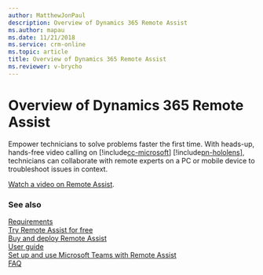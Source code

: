 ```yaml
---
author: MatthewJonPaul
description: Overview of Dynamics 365 Remote Assist
ms.author: mapau
ms.date: 11/21/2018
ms.service: crm-online
ms.topic: article
title: Overview of Dynamics 365 Remote Assist
ms.reviewer: v-brycho
---
```


# Overview of Dynamics 365 Remote Assist

Empower technicians to solve problems faster the first time. With heads-up, hands-free video calling on [!include[cc-microsoft](../includes/cc-microsoft.md)] [!include[pn-hololens](../includes/pn-hololens.md)], technicians can collaborate with remote experts on a PC or mobile device to troubleshoot issues in context. 

[Watch a video on Remote Assist](https://www.youtube.com/watch?v=V732PXZHLiU).

### See also
[Requirements](requirements.md)<br/>
[Try Remote Assist for free](try-remote-assist-free.md)<br/>
[Buy and deploy Remote Assist](buy-and-deploy-remote-assist.md)<br>
[User guide](user-guide.md)<br/>
[Set up and use Microsoft Teams with Remote Assist](use-microsoft-teams-with-remote-assist.md)<br/>
[FAQ](faq.md)<br/>
